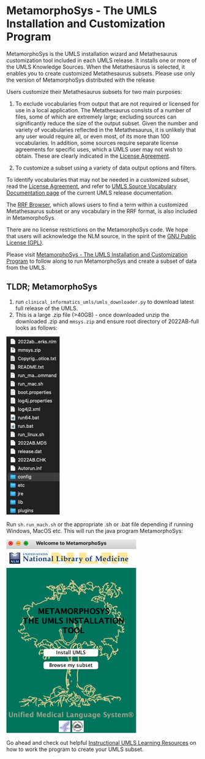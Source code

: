 # MetamorphoSys - The UMLS Installation and Customization Program

MetamorphoSys is the UMLS installation wizard and Metathesaurus customization tool included in each UMLS release. It installs one or more of the UMLS Knowledge Sources. When the Metathesaurus is selected, it enables you to create customized Metathesaurus subsets. Please use only the version of MetamorphoSys distributed with the release

Users customize their Metathesaurus subsets for two main purposes:

1. To exclude vocabularies from output that are not required or licensed for use in a local application.
The Metathesaurus consists of a number of files, some of which are extremely large; excluding sources can significantly reduce the size of the output subset. Given the number and variety of vocabularies reflected in the Metathesaurus, it is unlikely that any user would require all, or even most, of its more than 100 vocabularies. In addition, some sources require separate license agreements for specific uses, which a UMLS user may not wish to obtain. These are clearly indicated in the [License Agreement][def5].

2. To customize a subset using a variety of data output options and filters.

To identify vocabularies that may not be needed in a customized subset, read the [License Agreement][def5], and refer to [UMLS Source Vocabulary Documentation page][def4] of the current UMLS release documentation.

The [RRF Browser][def3], which allows users to find a term within a customized Metathesaurus subset or any vocabulary in the RRF format, is also included in MetamorphoSys.

There are no license restrictions on the MetamorphoSys code. We hope that users will acknowledge the NLM source, in the spirit of the [GNU Public License (GPL)][def2].

Please visit [MetamorphoSys - The UMLS Installation and Customization Program][def] to follow along to run MetamorphoSys and create a subset of data from the UMLS.

## TLDR; MetamorphoSys

1. run `clinical_informatics_umls/umls_downloader.py` to download latest full release of the UMLS.
2. This is a large .zip file (>40GB) - once downloaded unzip the downloaded .zip and `mmsys.zip` and ensure root directory of 2022AB-full looks as follows:

<img src="https://github.com/rcolinp/clinical_informatics_umls/blob/develop/images/2022AB-full_directory.jpg?raw=true" alt="2022AB-full_directory.jpg">

Run `sh.run_mach.sh` or the appropriate .sh or .bat file depending if running Windows, MacOS etc. This will run the java program MetamorphoSys:

<img src="../images/welcome_to_metamorphosys.png" alt="../images/welcome_to_metamorphosys.png">

Go ahead and check out helpful [Instructional UMLS Learning Resources]("https://www.nlm.nih.gov/research/umls/user_education/learning_resources.html") on how to work the program to create your UMLS subset.

[def]: "https://www.ncbi.nlm.nih.gov/books/NBK9683/"
[def2]: "http://www.gnu.org/copyleft/gpl.html"
[def3]: "http://www.nlm.nih.gov/research/umls/implementation_resources/metamorphosys/RRF_Browser.html"
[def4]: "https://www.nlm.nih.gov/research/umls/sourcereleasedocs/index.html"
[def5]: "https://uts.nlm.nih.gov/license.html"
